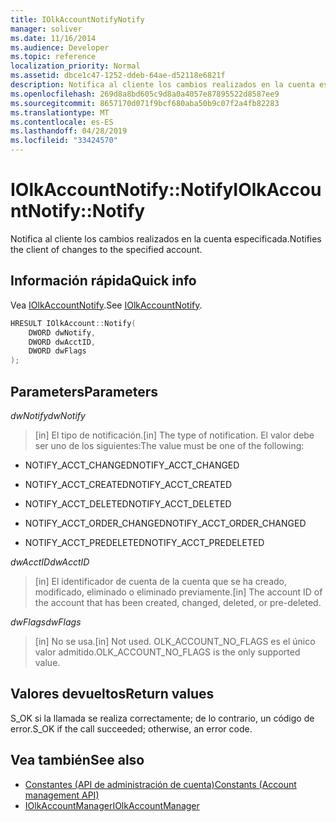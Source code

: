```yaml
---
title: IOlkAccountNotifyNotify
manager: soliver
ms.date: 11/16/2014
ms.audience: Developer
ms.topic: reference
localization_priority: Normal
ms.assetid: dbce1c47-1252-ddeb-64ae-d52118e6821f
description: Notifica al cliente los cambios realizados en la cuenta especificada.
ms.openlocfilehash: 269d8a8bd605c9d8a0a4057e87895522d8587ee9
ms.sourcegitcommit: 8657170d071f9bcf680aba50b9c07f2a4fb82283
ms.translationtype: MT
ms.contentlocale: es-ES
ms.lasthandoff: 04/28/2019
ms.locfileid: "33424570"
---
```

# <a name="iolkaccountnotifynotify"></a><span data-ttu-id="e15d7-103">IOlkAccountNotify::Notify</span><span class="sxs-lookup"><span data-stu-id="e15d7-103">IOlkAccountNotify::Notify</span></span>

<span data-ttu-id="e15d7-104">Notifica al cliente los cambios realizados en la cuenta especificada.</span><span class="sxs-lookup"><span data-stu-id="e15d7-104">Notifies the client of changes to the specified account.</span></span>
  
## <a name="quick-info"></a><span data-ttu-id="e15d7-105">Información rápida</span><span class="sxs-lookup"><span data-stu-id="e15d7-105">Quick info</span></span>

<span data-ttu-id="e15d7-106">Vea [IOlkAccountNotify](iolkaccountnotify.md).</span><span class="sxs-lookup"><span data-stu-id="e15d7-106">See [IOlkAccountNotify](iolkaccountnotify.md).</span></span>
  
```cpp
HRESULT IOlkAccount::Notify(  
    DWORD dwNotify, 
    DWORD dwAcctID, 
    DWORD dwFlags 
);

```

## <a name="parameters"></a><span data-ttu-id="e15d7-107">Parameters</span><span class="sxs-lookup"><span data-stu-id="e15d7-107">Parameters</span></span>

<span data-ttu-id="e15d7-108">_dwNotify_</span><span class="sxs-lookup"><span data-stu-id="e15d7-108">_dwNotify_</span></span>
  
> <span data-ttu-id="e15d7-109">[in] El tipo de notificación.</span><span class="sxs-lookup"><span data-stu-id="e15d7-109">[in] The type of notification.</span></span> <span data-ttu-id="e15d7-110">El valor debe ser uno de los siguientes:</span><span class="sxs-lookup"><span data-stu-id="e15d7-110">The value must be one of the following:</span></span>
    
   - <span data-ttu-id="e15d7-111">NOTIFY_ACCT_CHANGED</span><span class="sxs-lookup"><span data-stu-id="e15d7-111">NOTIFY_ACCT_CHANGED</span></span> 
    
   - <span data-ttu-id="e15d7-112">NOTIFY_ACCT_CREATED</span><span class="sxs-lookup"><span data-stu-id="e15d7-112">NOTIFY_ACCT_CREATED</span></span> 
    
   - <span data-ttu-id="e15d7-113">NOTIFY_ACCT_DELETED</span><span class="sxs-lookup"><span data-stu-id="e15d7-113">NOTIFY_ACCT_DELETED</span></span>
    
   - <span data-ttu-id="e15d7-114">NOTIFY_ACCT_ORDER_CHANGED</span><span class="sxs-lookup"><span data-stu-id="e15d7-114">NOTIFY_ACCT_ORDER_CHANGED</span></span> 
    
   - <span data-ttu-id="e15d7-115">NOTIFY_ACCT_PREDELETED</span><span class="sxs-lookup"><span data-stu-id="e15d7-115">NOTIFY_ACCT_PREDELETED</span></span> 
    
 <span data-ttu-id="e15d7-116">_dwAcctID_</span><span class="sxs-lookup"><span data-stu-id="e15d7-116">_dwAcctID_</span></span>
  
> <span data-ttu-id="e15d7-117">[in] El identificador de cuenta de la cuenta que se ha creado, modificado, eliminado o eliminado previamente.</span><span class="sxs-lookup"><span data-stu-id="e15d7-117">[in] The account ID of the account that has been created, changed, deleted, or pre-deleted.</span></span>
    
 <span data-ttu-id="e15d7-118">_dwFlags_</span><span class="sxs-lookup"><span data-stu-id="e15d7-118">_dwFlags_</span></span>
  
>  <span data-ttu-id="e15d7-119">[in] No se usa.</span><span class="sxs-lookup"><span data-stu-id="e15d7-119">[in] Not used.</span></span> <span data-ttu-id="e15d7-120">OLK_ACCOUNT_NO_FLAGS es el único valor admitido.</span><span class="sxs-lookup"><span data-stu-id="e15d7-120">OLK_ACCOUNT_NO_FLAGS is the only supported value.</span></span> 
    
## <a name="return-values"></a><span data-ttu-id="e15d7-121">Valores devueltos</span><span class="sxs-lookup"><span data-stu-id="e15d7-121">Return values</span></span>

<span data-ttu-id="e15d7-122">S_OK si la llamada se realiza correctamente; de lo contrario, un código de error.</span><span class="sxs-lookup"><span data-stu-id="e15d7-122">S_OK if the call succeeded; otherwise, an error code.</span></span>
  
## <a name="see-also"></a><span data-ttu-id="e15d7-123">Vea también</span><span class="sxs-lookup"><span data-stu-id="e15d7-123">See also</span></span>

- [<span data-ttu-id="e15d7-124">Constantes (API de administración de cuenta)</span><span class="sxs-lookup"><span data-stu-id="e15d7-124">Constants (Account management API)</span></span>](constants-account-management-api.md)  
- [<span data-ttu-id="e15d7-125">IOlkAccountManager</span><span class="sxs-lookup"><span data-stu-id="e15d7-125">IOlkAccountManager</span></span>](iolkaccountmanager.md)

